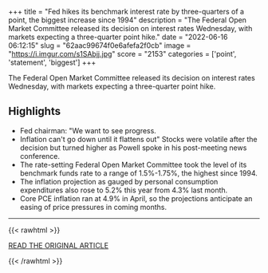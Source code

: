 +++
title = "Fed hikes its benchmark interest rate by three-quarters of a point, the biggest increase since 1994"
description = "The Federal Open Market Committee released its decision on interest rates Wednesday, with markets expecting a three-quarter point hike."
date = "2022-06-16 06:12:15"
slug = "62aac99674f0e6afefa2f0cb"
image = "https://i.imgur.com/s1SAbjj.jpg"
score = "2153"
categories = ['point', 'statement', 'biggest']
+++

The Federal Open Market Committee released its decision on interest rates Wednesday, with markets expecting a three-quarter point hike.

## Highlights

- Fed chairman: "We want to see progress.
- Inflation can't go down until it flattens out" Stocks were volatile after the decision but turned higher as Powell spoke in his post-meeting news conference.
- The rate-setting Federal Open Market Committee took the level of its benchmark funds rate to a range of 1.5%-1.75%, the highest since 1994.
- The inflation projection as gauged by personal consumption expenditures also rose to 5.2% this year from 4.3% last month.
- Core PCE inflation ran at 4.9% in April, so the projections anticipate an easing of price pressures in coming months.

---

{{< rawhtml >}}
  <p class="article-category">
    <a target="_blank" href="https://www.cnbc.com/2022/06/15/fed-hikes-its-benchmark-interest-rate-by-three-quarters-of-a-point-the-biggest-increase-since-1994.html">READ THE ORIGINAL ARTICLE</a>
  </p>
{{< /rawhtml >}}
